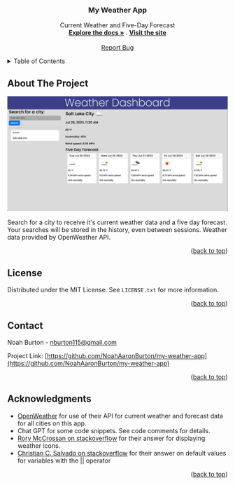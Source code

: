 <!-- Improved compatibility of back to top link: See: https://github.com/othneildrew/Best-README-Template/pull/73 -->
<a name="readme-top"></a>
<!--
*** Thanks for checking out the Best-README-Template. If you have a suggestion
*** that would make this better, please fork the repo and create a pull request
*** or simply open an issue with the tag "enhancement".
*** Don't forget to give the project a star!
*** Thanks again! Now go create something AMAZING! :D
-->



<!-- PROJECT SHIELDS -->
<!--
*** I'm using markdown "reference style" links for readability.
*** Reference links are enclosed in brackets [ ] instead of parentheses ( ).
*** See the bottom of this document for the declaration of the reference variables
*** for contributors-url, forks-url, etc. This is an optional, concise syntax you may use.
*** https://www.markdownguide.org/basic-syntax/#reference-style-links
-->




<!-- PROJECT LOGO -->
<br />
<div align="center">
  <a href="https://github.com/NoahAaronBurton/my-weather-app">
    
  </a>

<h3 align="center">My Weather App</h3>

  <p align="center">
    Current Weather and Five-Day Forecast
    <br />
    <a href="https://github.com/NoahAaronBurton/my-weather-app"><strong>Explore the docs »</strong></a>
    .
    <a href="https://noahaaronburton.github.io/my-weather-app/"><strong>Visit the site </strong></a>
    <br />
    <br />
    <a href="https://github.com/NoahAaronBurton/my-weather-app/issues">Report Bug</a>
  </p>
</div>



<!-- TABLE OF CONTENTS -->
<details>
  <summary>Table of Contents</summary>
  <ol>
    <li>
      <a href="#about-the-project">About The Project</a>
    </li>
    <li><a href="#license">License</a></li>
    <li><a href="#contact">Contact</a></li>
    <li><a href="#acknowledgments">Acknowledgments</a></li>
  </ol>
</details>



<!-- ABOUT THE PROJECT -->
## About The Project

[![Product Name Screen Shot][product-screenshot]](./assets/imgs/screenshot.png)

<p>Search for a city to receive it's current weather data and a five day forecast. Your searches will be stored in the history, even between sessions. Weather data provided by OpenWeather API.</p>

<p align="right">(<a href="#readme-top">back to top</a>)</p>



<!-- LICENSE -->
## License

Distributed under the MIT License. See `LICENSE.txt` for more information.

<p align="right">(<a href="#readme-top">back to top</a>)</p>



<!-- CONTACT -->
## Contact

Noah Burton - nburton115@gmail.com

Project Link: [https://github.com/NoahAaronBurton/my-weather-app](https://github.com/NoahAaronBurton/my-weather-app)

<p align="right">(<a href="#readme-top">back to top</a>)</p>



<!-- ACKNOWLEDGMENTS -->
## Acknowledgments

* [OpenWeather](https://openweathermap.org/) for use of their API for current weather and forecast data for all cities on this app.
*  Chat GPT for some code snippets. See code comments for details.
* [Rory McCrossan on stackoverflow](https://stackoverflow.com/questions/44177417/how-to-display-openweathermap-weather-icon) for their answer for displaying weather icons.
* [Christian C. Salvado on stackoverflow](https://stackoverflow.com/questions/2100758/javascript-or-variable-assignment-explanation) for their answer on default values for variables with the || operator

<p align="right">(<a href="#readme-top">back to top</a>)</p>



<!-- MARKDOWN LINKS & IMAGES -->
<!-- https://www.markdownguide.org/basic-syntax/#reference-style-links -->
[contributors-shield]: https://img.shields.io/github/contributors/NoahAaronBurton/my-weather-app.svg?style=for-the-badge
[contributors-url]: https://github.com/NoahAaronBurton/my-weather-app/graphs/contributors
[forks-shield]: https://img.shields.io/github/forks/NoahAaronBurton/my-weather-app.svg?style=for-the-badge
[forks-url]: https://github.com/NoahAaronBurton/my-weather-app/network/members
[stars-shield]: https://img.shields.io/github/stars/NoahAaronBurton/my-weather-app.svg?style=for-the-badge
[stars-url]: https://github.com/NoahAaronBurton/my-weather-app/stargazers
[issues-shield]: https://img.shields.io/github/issues/NoahAaronBurton/my-weather-app.svg?style=for-the-badge
[issues-url]: https://github.com/NoahAaronBurton/my-weather-app/issues
[license-shield]: https://img.shields.io/github/license/NoahAaronBurton/my-weather-app.svg?style=for-the-badge
[license-url]: https://github.com/NoahAaronBurton/my-weather-app/blob/master/LICENSE.txt
[linkedin-shield]: https://img.shields.io/badge/-LinkedIn-black.svg?style=for-the-badge&logo=linkedin&colorB=555
[linkedin-url]: https://linkedin.com/in/linkedin_username
[product-screenshot]: ./assets/imgs/screenshot.png
[Next.js]: https://img.shields.io/badge/next.js-000000?style=for-the-badge&logo=nextdotjs&logoColor=white
[Next-url]: https://nextjs.org/
[React.js]: https://img.shields.io/badge/React-20232A?style=for-the-badge&logo=react&logoColor=61DAFB
[React-url]: https://reactjs.org/
[Vue.js]: https://img.shields.io/badge/Vue.js-35495E?style=for-the-badge&logo=vuedotjs&logoColor=4FC08D
[Vue-url]: https://vuejs.org/
[Angular.io]: https://img.shields.io/badge/Angular-DD0031?style=for-the-badge&logo=angular&logoColor=white
[Angular-url]: https://angular.io/
[Svelte.dev]: https://img.shields.io/badge/Svelte-4A4A55?style=for-the-badge&logo=svelte&logoColor=FF3E00
[Svelte-url]: https://svelte.dev/
[Laravel.com]: https://img.shields.io/badge/Laravel-FF2D20?style=for-the-badge&logo=laravel&logoColor=white
[Laravel-url]: https://laravel.com
[Bootstrap.com]: https://img.shields.io/badge/Bootstrap-563D7C?style=for-the-badge&logo=bootstrap&logoColor=white
[Bootstrap-url]: https://getbootstrap.com
[JQuery.com]: https://img.shields.io/badge/jQuery-0769AD?style=for-the-badge&logo=jquery&logoColor=white
[JQuery-url]: https://jquery.com 
